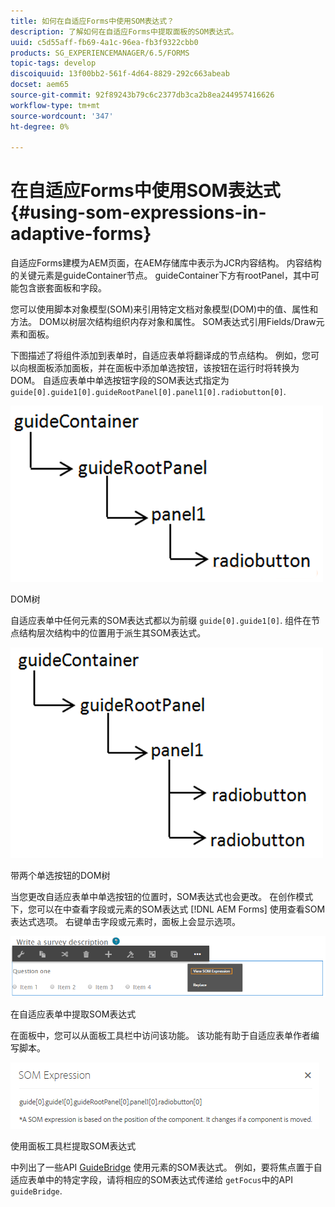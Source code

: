```yaml
---
title: 如何在自适应Forms中使用SOM表达式？
description: 了解如何在自适应Forms中提取面板的SOM表达式。
uuid: c5d55aff-fb69-4a1c-96ea-fb3f9322cbb0
products: SG_EXPERIENCEMANAGER/6.5/FORMS
topic-tags: develop
discoiquuid: 13f00bb2-561f-4d64-8829-292c663abeab
docset: aem65
source-git-commit: 92f89243b79c6c2377db3ca2b8ea244957416626
workflow-type: tm+mt
source-wordcount: '347'
ht-degree: 0%

---
```



# 在自适应Forms中使用SOM表达式{#using-som-expressions-in-adaptive-forms}

自适应Forms建模为AEM页面，在AEM存储库中表示为JCR内容结构。 内容结构的关键元素是guideContainer节点。 guideContainer下方有rootPanel，其中可能包含嵌套面板和字段。

您可以使用脚本对象模型(SOM)来引用特定文档对象模型(DOM)中的值、属性和方法。 DOM以树层次结构组织内存对象和属性。 SOM表达式引用Fields/Draw元素和面板。

下图描述了将组件添加到表单时，自适应表单将翻译成的节点结构。 例如，您可以向根面板添加面板，并在面板中添加单选按钮，该按钮在运行时将转换为DOM。 自适应表单中单选按钮字段的SOM表达式指定为 `guide[0].guide1[0].guideRootPanel[0].panel1[0].radiobutton[0]`.

![DOM树](assets/hierarchy.png)

DOM树

自适应表单中任何元素的SOM表达式都以为前缀 `guide[0].guide1[0]`. 组件在节点结构层次结构中的位置用于派生其SOM表达式。

![带两个单选按钮的DOM树](assets/hierarchy_radio_button.png)

带两个单选按钮的DOM树

当您更改自适应表单中单选按钮的位置时，SOM表达式也会更改。 在创作模式下，您可以在中查看字段或元素的SOM表达式 [!DNL AEM Forms] 使用查看SOM表达式选项。 右键单击字段或元素时，面板上会显示选项。

![在自适应表单中提取SOM表达式](assets/som-expressions.png)

在自适应表单中提取SOM表达式

在面板中，您可以从面板工具栏中访问该功能。 该功能有助于自适应表单作者编写脚本。

![使用面板工具栏提取SOM表达式](assets/som-expression.png)

使用面板工具栏提取SOM表达式

中列出了一些API [GuideBridge](https://helpx.adobe.com/aem-forms/6/javascript-api/GuideBridge.html) 使用元素的SOM表达式。 例如，要将焦点置于自适应表单中的特定字段，请将相应的SOM表达式传递给 `getFocus`中的API `guideBridge`.
